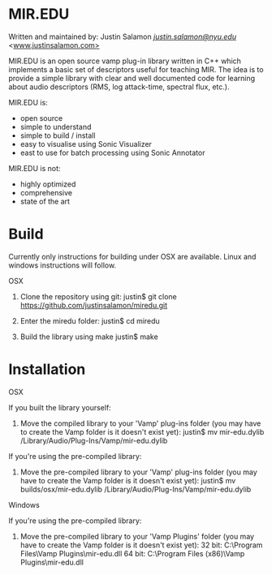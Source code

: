MIR.EDU
=======

Written and maintained by: Justin Salamon *<justin.salamon@nyu.edu>*
<www.justinsalamon.com>

MIR.EDU is an open source vamp plug-in library written in C++ which implements a basic set of 
descriptors useful for teaching MIR. The idea is to provide a simple library with clear and well 
documented code for learning about audio descriptors (RMS, log attack-time, spectral flux, etc.).

MIR.EDU is:
- open source
- simple to understand
- simple to build / install
- easy to visualise using Sonic Visualizer
- east to use for batch processing using Sonic Annotator

MIR.EDU is not:
- highly optimized
- comprehensive
- state of the art

Build
=====

Currently only instructions for building under OSX are available. Linux and windows instructions will follow.

OSX

1. Clone the repository using git:
justin$ git clone https://github.com/justinsalamon/miredu.git

2. Enter the miredu folder:
justin$ cd miredu

3. Build the library using make
justin$ make


Installation
============

OSX

If you built the library yourself:

1. Move the compiled library to your 'Vamp' plug-ins folder (you may have to create the Vamp folder is it doesn't exist yet):
justin$ mv mir-edu.dylib /Library/Audio/Plug-Ins/Vamp/mir-edu.dylib

If you're using the pre-compiled library:

1. Move the pre-compiled library to your 'Vamp' plug-ins folder (you may have to create the Vamp folder is it doesn't exist yet):
justin$ mv builds/osx/mir-edu.dylib /Library/Audio/Plug-Ins/Vamp/mir-edu.dylib

Windows

If you're using the pre-compiled library:

1. Move the pre-compiled library to your 'Vamp Plugins' folder (you may have to create the Vamp folder is it doesn't exist yet):
32 bit: C:\Program Files\Vamp Plugins\mir-edu.dll
64 bit: C:\Program Files (x86)\Vamp Plugins\mir-edu.dll